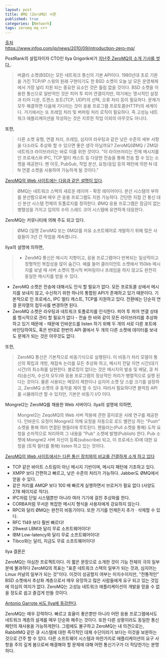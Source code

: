```yaml
---
layout: post
title: ØMQ (ZeroMQ) 서론
published: true
categories: [Network]
tags: zeromq mq c++
---
```

[출처](http://www.infoq.com/news/2010/09/introduction-zero-mq  )  
  https://www.infoq.com/jp/news/2010/09/introduction-zero-mq/  
  
PostRank의 설립자이자 CTO인 Ilya Grigorik씨가 [지난주 ZeroMQ의 소개 기사를 썻다 ](http://www.igvita.com/2010/09/03/zeromq-modern-fast-networking-stack/).  
  
> 버클리 소켓(BSD)는 모든 네트워크 통신의 기본 API이다. 1980년대 초로 기원을 가진 TCP/IP 스윗의 원래 구현이기도 한 BSD 소켓이 오늘 날 모든 운영체제에서 가장 널리 지원 되는 중요한 요소인 것은 틀림 없을 것이다. BSD 소켓을 이용한 통신으로 일반적인 것은 피어 투 피어 연결이지만, 여기에는 명시적인 설정과 티어 다운, 트랜스 포트(TCP, UDP)의 선택, 오류 처리 등이 필요하다. 문제가 모두 해결하면 다음에 기다리는 것이 응용 프로그램 프로토콜(HTTP)의 세계이다. 거기에서는 또 프레임 처리 및 버퍼링 처리 로직이 필요하다. 즉 고성능 네트워크 애플리케이션을 작성하는 것은 지루한 작업 이외의 아무것도 아니다.  
  
또한,  
  
> 다른 소켓 유형, 연결 처리, 프레임, 심지어 라우팅과 같은 낮은 수준의 세부 사항을 다소라도 추상화 할 수 있으면 좋은 생각 아닐까요? ZeroMQ(ØMQ / ZMQ) 네트워크 라이브러리는 바로 이를 위한 것이다. "이 라이브러리는 전체 메시지를 인 프로세스와 IPC, TCP 멀티 캐스트 등 다양한 전송을 통해 전송 할 수 있는 소켓을 제공한다. 팬 아웃, PubSub, 작업 분산, 요청/응답 등의 패턴에 의한 N 대 N 연결 소켓을 사용하여 가능하게 될 것이다."  
  
[ZeroMQ의 Web 사이트에는 다음과 같은 설명이 있다](http://www.zeromq.org/ ).  
  
> ØMQ는 네트워크 스택의 새로운 레이어 - 확장 레이어이다. 분산 시스템의 부하를 분산함으로써 매우 큰 응용 프로그램도 지원 가능하다. 간단한 지점 간 통신 대신 분산 시스템 전체의 토폴로지를 정의한다. ØMQ 응용 프로그램은 잠금이 없는 병렬성을 가지고 임의의 수의 스레드 코어 시스템에 유연하게 대응한다.  
  
ZeroMQ는 커뮤니티에 의해 주도 되고 있다.  
  
> ØMQ (일명 ZeroMQ 또는 0MQ)를 자유 소프트웨어로 개발하기 위해 많은 사람들이 3년 간 작업을 계속했니다.  
  
Ilya의 설명에 의하면,  
  
>  - ZeroMQ 통신은 메시지 지향이고, 응용 프로그램마다 반복되는 일상적이고 정형적인 복잡성을 많이 숨긴다. 예를 들어 클라이언트 소켓에서 150kb 메시지를 보낼 때 서버 소켓이 명시적 버퍼링이나 프레임을 하지 않고도 완전히 동일한 메시지를 받을 수 있다.  
- ZeroMQ 소켓은 전송에 대해서도 인식 할 필요가 없다. 모든 프로토콜 상에서 메시지를 보내지 않고, 수신하기 위한 하나의 통합된 API가 존재하고 있기 때문이다. 기본적으로 인 프로세스, IPC 멀티 캐스트, TCP를 지원하고 있다. 전환에는 단순히 연결 문자열의 접두사를 변경하면 된다.  
- ZeroMQ 소켓은 라우팅과 네트워크 토폴로지를 인식한다. 피어 투 피어 연결 상태를 명시적으로 관리 할 필요가 없다 - 전술 한 바와 같이 모든 라이브러리를 추상화 하고 있기 때문에 - 때문에 인바운드를 listen 하기 위해 두 개의 서로 다른 포트에 바인딩하여도, 혹은 반대로 한번의 API 콜에서 두 개의 다른 소켓에 데이터를 보내도 문제가 되는 것은 아무것도 없다.  
  
또한,  
  
> ZeroMQ 통신은 기본적으로 비동기식으로 실행된다. 이 비동기 처리 모델이 통신의 확립과 개방,  재접속 논리를 모든 추상화 하고, 메시지 전달 지연 시간(대기 시간)의 최소화를 실현한다.  블로킹이 없다는 것은 메시지의 발송 및 배달, 큐 처리(송신자, 수신자 모두)와 응용 프로그램의 정상적인 처리가 병렬적으로 실행 된다는 것이다. 물론 사용되는 메모리 제한이나 심지어 소켓 당 스왑 크기를 설정하고, ZeroMQ 소켓의 큐 동작을 제어 할 수 있다. 따라서 필요하다면 블럭킹 API를 시뮬레이션 할 수 있지만, 기본은 비동기 I/O 이다.  
  
Mongrel2는 ZeroMQ를 채용한 Web 서버이다. Ilya의 설명에 의하면,  
  
> Mongrel2는 ZeqoMQ의 Web 서버 적용에 관한 흥미로운 사례 연구를 제공한다. 인바운드 요청이 Mongrel2 의해 요청을 자동으로 로드 밸런싱 하는 "Push" 소켓을 통해 여러 연결된 핸들러에 루트된다. 핸들러는(Pull 소켓을 통해) 도착 요청을 순차적으로 처리하여 그 내용을 "Pub" 소켓에 발행(Publish) 한다. Pub 소켓에 Mongrel2 서버 자신이 등록(subscribe) 되고, 이 프로세스 ID에 대한 요청을 (토픽 필터를 통해) listen 하고 있는 것이다.  
  
[ZeroMQ의 Web 사이트에서는 다른 통신 장치와의 비교를 간결하게 소개 하고 있다](http://www.zeromq.org/ )  
  
> 
- TCP 같은 바이트 스트림이 아닌 메시지 기반이며, 메시지 패턴에 기초하고 있다.
- XMPP 보다 간편하고 빠르고, 낮은 수준의 처리가 가능하다. Jabber도 ØMQ에서 얻을 수 있다.
- 같은 처리를 AMQP 보다 100 배 빠르게 실행하면서 브로커가 필요 없다 (사양도 278 페이지로 적다).
- IPC처럼 단일 시스템뿐만 아니라 여러 기기에 걸친 추상화를 한다.
- CORBA처럼 무서운 복잡한 메시지 형식을 사용자에게 강요하지 않는다.
- RPC와 달리 ØMQ는 완전히 비동기이다. 또한 기기를 언제든지 추가 · 삭제할 수 있다.
- RFC 1149 보다 훨씬 빠르다!
- 29west LBM과 달리 무료 소프트웨어이다!
- IBM Low-latency와 달리 무료 소프트웨어이다!
- Tibco와는 달리, 지금도 무료 소프트웨어이다!
  
Ilya 결론은  
> 
ZeroMQ는 야심찬 프로젝트이다. 이 짧은 문장으로 소개한 것이 기능 전체의 극히 일부분에 불과하다 ZeroMQ의 목표는 "표준 네트워크 스택의 일부가 되는 것과, 심지어는 Linux 커널의 일부가 되는 것"이다. 이것이 성공할지 여부는 미지수이지만, "전통적인" BSD 소켓에서 추상화 계층으로서 매우 유망하고 많은 사람들에게 요구 되고 있는 것임에 의심의 여지가 없다. ZeroMQ는 고성능 네트워크 애플리케이션의 개발을 믿을 수 없을 정도로 쉽고 즐겁게 만들 것이다.  
  
[Antonio Garrote 씨도 Ilya에 동감한다](http://antoniogarrote.wordpress.com/2010/09/08/zeromq-and-clojure-a-brief-introduction/ ).  
  
> 
ZeroMQ는 매우 강력하다. 빠르고 효율이 좋은뿐만 아니라 어떤 응용 프로그램에서도 네트워크 계층의 설계를 매우 단순화 해주는 것이다. 또한 다른 상황이라도 동일한 통신 패턴의 재사용을 가능하게한다. 그럼에도 불구하고 ZeroMQ는 내 의견으로는, RabbitMQ 같은 큐 시스템에 대한 즉각적인 대체 수단이라기 보다는 이것을 보완하는 것으로 간주 할 수 있다. 다른 소프트웨어 시스템과 마찬가지로 애플리케이션의 요구 사항을 주의 깊게 봄으로써 해결해야 할 문제에 대해 어떤 통신기구가 더 적당한가는 분명하다.  
  